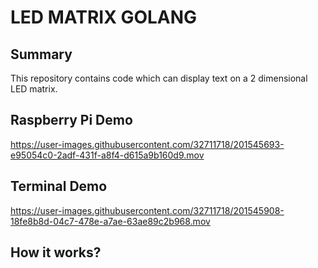 # LED MATRIX GOLANG

## Summary

This repository contains code which can display text on a 2 dimensional LED matrix. 

## Raspberry Pi Demo 

https://user-images.githubusercontent.com/32711718/201545693-e95054c0-2adf-431f-a8f4-d615a9b160d9.mov

## Terminal Demo


https://user-images.githubusercontent.com/32711718/201545908-18fe8b8d-04c7-478e-a7ae-63ae89c2b968.mov


## How it works?

